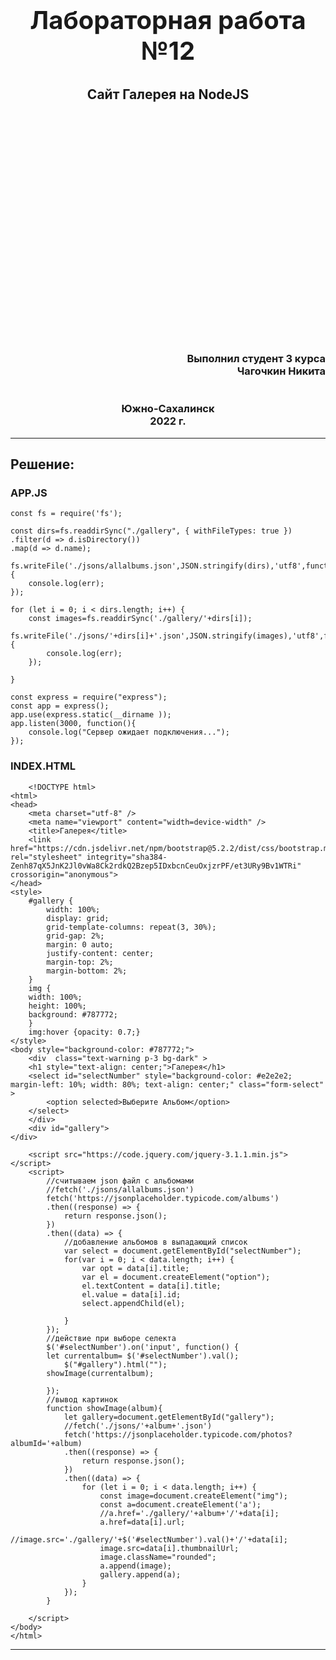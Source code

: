 
<h2 style="text-align: center; margin-top: 100px;font-size:40px">Лабораторная работа №12</h2>
<h2 style="text-align: center; margin-top:10px">Сайт Галерея на NodeJS</h2>
<h3 style="text-align: right; margin-top:400px">Выполнил студент 3 курса <br> Чагочкин Никита</h3>
<h3 style="text-align: center; margin-top:40px">Южно-Сахалинск <br>2022 г. </h3>

- - -


## Решение:
### APP.JS
    const fs = require('fs');

    const dirs=fs.readdirSync("./gallery", { withFileTypes: true })
    .filter(d => d.isDirectory())
    .map(d => d.name);

    fs.writeFile('./jsons/allalbums.json',JSON.stringify(dirs),'utf8',function(err){
        console.log(err);
    });

    for (let i = 0; i < dirs.length; i++) {
        const images=fs.readdirSync('./gallery/'+dirs[i]);
        fs.writeFile('./jsons/'+dirs[i]+'.json',JSON.stringify(images),'utf8',function(err){
            console.log(err);
        });
        
    }

    const express = require("express");
    const app = express();
    app.use(express.static(__dirname ));
    app.listen(3000, function(){
        console.log("Сервер ожидает подключения...");
    });
### INDEX.HTML
        <!DOCTYPE html>
    <html>
    <head>
        <meta charset="utf-8" />
        <meta name="viewport" content="width=device-width" />
        <title>Галерея</title>
        <link href="https://cdn.jsdelivr.net/npm/bootstrap@5.2.2/dist/css/bootstrap.min.css" rel="stylesheet" integrity="sha384-Zenh87qX5JnK2Jl0vWa8Ck2rdkQ2Bzep5IDxbcnCeuOxjzrPF/et3URy9Bv1WTRi" crossorigin="anonymous">
    </head>
    <style>
        #gallery {
            width: 100%;
            display: grid;
            grid-template-columns: repeat(3, 30%);
            grid-gap: 2%;
            margin: 0 auto;
            justify-content: center;
            margin-top: 2%;
            margin-bottom: 2%;
        }
        img {
        width: 100%;
        height: 100%;
        background: #787772;
        }
        img:hover {opacity: 0.7;}
    </style>
    <body style="background-color: #787772;">
        <div  class="text-warning p-3 bg-dark" >
        <h1 style="text-align: center;">Галерея</h1>
        <select id="selectNumber" style="background-color: #e2e2e2; margin-left: 10%; width: 80%; text-align: center;" class="form-select" >
            <option selected>Выберите Альбом</option>
        </select>
        </div>
        <div id="gallery">
    </div>

        <script src="https://code.jquery.com/jquery-3.1.1.min.js"></script>
        <script>
            //считываем json файл с альбомами
            //fetch('./jsons/allalbums.json')
            fetch('https://jsonplaceholder.typicode.com/albums')
            .then((response) => {
                return response.json();
            })
            .then((data) => {
                //добавление альбомов в выпадающий список
                var select = document.getElementById("selectNumber"); 
                for(var i = 0; i < data.length; i++) {
                    var opt = data[i].title;
                    var el = document.createElement("option");
                    el.textContent = data[i].title;
                    el.value = data[i].id;
                    select.appendChild(el);
                    
                }
            });
            //действие при выборе селекта
            $('#selectNumber').on('input', function() {
            let currentalbum= $('#selectNumber').val();
                $("#gallery").html("");
            showImage(currentalbum);
                
            });
            //вывод картинок
            function showImage(album){
                let gallery=document.getElementById("gallery");
                //fetch('./jsons/'+album+'.json')
                fetch('https://jsonplaceholder.typicode.com/photos?albumId='+album)
                .then((response) => {
                    return response.json();
                })
                .then((data) => {
                    for (let i = 0; i < data.length; i++) {
                        const image=document.createElement("img");
                        const a=document.createElement('a');
                        //a.href='./gallery/'+album+'/'+data[i];
                        a.href=data[i].url;
                        //image.src='./gallery/'+$('#selectNumber').val()+'/'+data[i];
                        image.src=data[i].thumbnailUrl;
                        image.className="rounded";
                        a.append(image);
                        gallery.append(a);
                    }
                });
            }
            
        </script>
    </body>
    </html>

- - -
